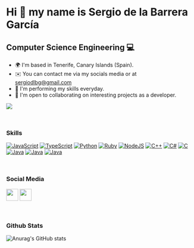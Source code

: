 Hi 👋 my name is Sergio de la Barrera García
==========================

Computer Science Engineering 💻
-------------------------

* 🌍  I'm based in Tenerife, Canary Islands (Spain).
* ✉️  You can contact me via my socials media or at [sergiodlbg@gmail.com](mailto:sergiodlbg@gmail.com) 
* 🧠  I'm performing my skills everyday.
* 🤝  I'm open to collaborating on interesting projects as a developer.

<a href="https://www.github.com/CorEHarD5" target="_blank" rel="noreferrer"><img
src="https://img.shields.io/github/followers/CorEHarD5?logo=github&style=for-the-badge&color=0891b2&labelColor=1c1917" /></a>

<br>

### Skills

<p align="left">
  <a href="https://developer.mozilla.org/en-US/docs/Web/JavaScript" target="_blank" rel="noreferrer"><img src="https://skillicons.dev/icons?i=js" alt="JavaScript" /></a>
  <a href="https://www.typescriptlang.org/" target="_blank" rel="noreferrer"><img src="https://skillicons.dev/icons?i=ts" alt="TypeScript" /></a>
  <a href="https://www.python.org/" target="_blank" rel="noreferrer"><img src="https://skillicons.dev/icons?i=py" alt="Python"/></a>
  <a href="https://www.ruby-lang.org/en/" target="_blank" rel="noreferrer"><img src="https://skillicons.dev/icons?i=ruby" alt="Ruby" /></a>
  <a href="https://nodejs.org/en/" target="_blank" rel="noreferrer"><img src="https://skillicons.dev/icons?i=nodejs" alt="NodeJS" /></a>
  <a href="https://docs.microsoft.com/en-us/cpp/?view=msvc-170" target="_blank" rel="noreferrer"><img src="https://skillicons.dev/icons?i=cpp" alt="C++" /></a>
  <a href="https://docs.microsoft.com/en-us/dotnet/csharp/" target="_blank" rel="noreferrer"><img src="https://skillicons.dev/icons?i=cs" alt="C#" /></a>
  <a href="https://docs.microsoft.com/en-us/cpp/?view=msvc-170" target="_blank" rel="noreferrer"><img src="https://skillicons.dev/icons?i=c" alt="C" /></a>
  <a href="https://www.java.com/en/" target="_blank" rel="noreferrer"><img src="https://skillicons.dev/icons?i=java" alt="Java" /></a>
  <a href="https://www.docker.com/" target="_blank" rel="noreferrer"><img src="https://skillicons.dev/icons?i=docker" alt="Java" /></a>
  <a href="https://aws.amazon.com/?nc1=h_ls" target="_blank" rel="noreferrer"><img src="https://skillicons.dev/icons?i=aws" alt="Java" /></a>
</p>

<br>

### Social Media                 
<p align="left"> 
  <a href="https://www.github.com/CorEHarD5" target="_blank" rel="noreferrer"><img src="https://raw.githubusercontent.com/danielcranney/readme-generator/main/public/icons/socials/github.svg" width="32" height="32" /></a> 
  <a href="https://www.linkedin.com/in/sergio-de-la-barrera-garcia/" target="_blank" rel="noreferrer"><img src="https://raw.githubusercontent.com/danielcranney/readme-generator/main/public/icons/socials/linkedin.svg"  width="32" height="32" /></a> 
</p>

<br>

### Github Stats



![Anurag's GitHub stats](https://github-readme-stats.vercel.app/api?username=CorEHarD5&show_icons=true&theme=dark)
